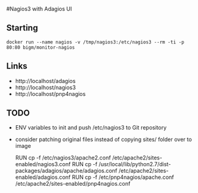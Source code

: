 #Nagios3 with Adagios UI

## Starting
 
 
    docker run --name nagios -v /tmp/nagios3:/etc/nagios3 --rm -ti -p 80:80 bigm/monitor-nagios 

## Links

* http://localhost/adagios
* http://localhost/nagios3
* http://localhost/pnp4nagios

## TODO

* ENV variables to init and push /etc/nagios3 to Git repository
* consider patching original files instead of copying sites/ folder over to image


    RUN cp -f /etc/nagios3/apache2.conf /etc/apache2/sites-enabled/nagios3.conf
    RUN cp -f /usr/local/lib/python2.7/dist-packages/adagios/apache/adagios.conf /etc/apache2/sites-enabled/adagios.conf
    RUN cp -f /etc/pnp4nagios/apache.conf /etc/apache2/sites-enabled/pnp4nagios.conf    
    
